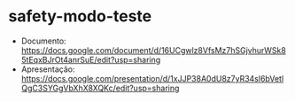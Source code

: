 # safety-modo-teste

* Documento: https://docs.google.com/document/d/16UCgwlz8VfsMz7hSGjvhurWSk85tEqxBJrOt4anrSuE/edit?usp=sharing
* Apresentação: https://docs.google.com/presentation/d/1xJJP38A0dU8z7yR34sl6bVetlQgC3SYGgVbXhX8XQKc/edit?usp=sharing

